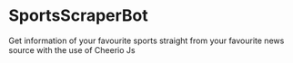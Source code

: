 # SportsScraperBot
Get information of your favourite sports straight from your favourite news source with the use of Cheerio Js 
